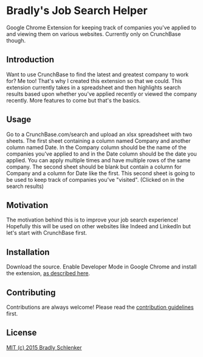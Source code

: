 # Bradly's Job Search Helper
Google Chrome Extension for keeping track of companies you've applied to and viewing them on various websites. Currently only on CrunchBase though.

## Introduction

Want to use CrunchBase to find the latest and greatest company to work for? Me too! That's why I created this extension so that we could. This extension currently takes in a spreadsheet and then highlights search results based upon whether you've applied recently or viewed the company recently. More features to come but that's the basics.

## Usage

Go to a CrunchBase.com/search and upload an xlsx spreadsheet with two sheets. The first sheet containing a column named Company and another column named Date. In the Company column should be the name of the companies you've applied to and in the Date column should be the date you applied. You can apply multiple times and have multiple rows of the same company. The second sheet should be blank but contain a column for Company and a column for Date like the first. This second sheet is going to be used to keep track of companies you've "visited". (Clicked on in the search results)

## Motivation

The motivation behind this is to improve your job search experience! Hopefully this will be used on other websites like Indeed and LinkedIn but let's start with CrunchBase first.

## Installation

Download the source. Enable Developer Mode in Google Chrome and install the extension, [as described here](https://developer.chrome.com/extensions/getstarted#unpacked).

## Contributing

Contributions are always welcome!
Please read the [contribution guidelines](contributing.md) first.

## License

[MIT (c) 2015 Bradly Schlenker](LICENSE)
